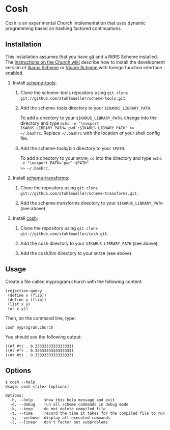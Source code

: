 # Cosh

Cosh is an experimental Church implementation that uses dynamic programming based on hashing factored continuations.

## Installation

This installation assumes that you have [git](http://git-scm.com/) and a R6RS Scheme installed. The [instructions on the Church wiki](http://projects.csail.mit.edu/church/wiki/Installation) describe how to install the development version of [Ikarus Scheme](http://ikarus-scheme.org/) or [Vicare Scheme](https://github.com/marcomaggi/vicare) with foreign function interface enabled.

1. Install [scheme-tools](https://github.com/stuhlmueller/scheme-tools):
  
    1. Clone the scheme-tools repository using <code>git clone git://github.com/stuhlmueller/scheme-tools.git</code>.
  
    2. Add the scheme-tools directory to your <code>$IKARUS_LIBRARY_PATH</code>. 

        To add a directory to your <code>$IKARUS_LIBRARY_PATH</code>, change into the directory and type <code>echo -e "\nexport IKARUS_LIBRARY_PATH=\`pwd\`:\$IKARUS_LIBRARY_PATH" >> ~/.bashrc</code>. Replace <code>~/.bashrc</code> with the location of your shell config file.

    3. Add the scheme-tools/bin directory to your <code>$PATH</code>.

        To add a directory to your <code>$PATH</code>, <code>cd</code> into the directory and type <code>echo -e "\nexport PATH=\`pwd\`:\$PATH" >> ~/.bashrc</code>.

2. Install [scheme-transforms](https://github.com/stuhlmueller/scheme-transforms):

    1. Clone the repository using <code>git clone git://github.com/stuhlmueller/scheme-transforms.git</code>.
  
    2. Add the scheme-transforms directory to your <code>$IKARUS_LIBRARY_PATH</code> (see above).

3. Install [cosh](https://github.com/stuhlmueller/cosh):

    1. Clone the repository using <code>git clone git://github.com/stuhlmueller/cosh.git</code>.
  
    2. Add the cosh directory to your <code>$IKARUS_LIBRARY_PATH</code> (see above).

    3. Add the cosh/bin directory to your <code>$PATH</code> (see above).

## Usage

Create a file called myprogram.church with the following content:

    (rejection-query
     (define x (flip))
     (define y (flip))
     (list x y)
     (or x y))

Then, on the command line, type:

    cosh myprogram.church

You should see the following output:

    ((#f #t) . 0.3333333333333333)
    ((#t #f) . 0.3333333333333333)
    ((#t #t) . 0.3333333333333333)

## Options

    $ cosh --help
    Usage: cosh <file> [options]
    
    Options:
      -h, --help     show this help message and exit
      -d, --debug    run all scheme commands in debug mode
      -k, --keep     do not delete compiled file
      -t, --time     record the time it takes for the compiled file to run
      -v, --verbose  display all executed commands
      -l, --linear   don't factor out subproblems
